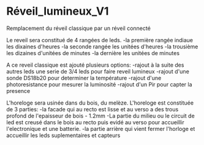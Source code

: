 # Réveil_lumineux_V1
Remplacement du réveil classique par un réveil connecté 

Le reveil sera constitué de 4 rangées de leds.
-la première rangée indiaue les dixaines d'heures
-la seconde rangée les unitées d'heures
-la trousième les dizaines d'unitées de minutes
-la dernière les unitées de minutes

A ce reveil classique est ajouté plusieurs options:
-rajout à la suite des autres leds une serie de 3/4 leds pour faire reveil lumineux
-rajout d'une sonde DS18b20 pour determiner la température
-rajout d'une photoresistance pour mesurer la luminosité
-rajout d'un Pir pour capter la presence

L'horeloge sera usinée dans du bois, du melèze.
L'horeloge est constituée de 3 parties:
-la facade qui au recto est lisse et au verso a des trous profond de l'epaisseur de bois - 1.2mm
-La partie du milieu ou le circuit de led est creusé dans le bois au recto puis evidé au verso pour accueillir l'electronique et une batterie.
-la partie arrière qui vient fermer l'horloge et accueillir les leds suplementaires et capteurs
